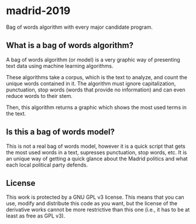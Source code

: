 # madrid-2019
Bag of words algorithm with every major candidate program.

<h2> What is a bag of words algorithm? </h2>
A bag of words algorithm (or model) is a very graphic way of presenting text data using machine learning algorithms. 

These algorithms take a corpus, which is the text to analyze, and count the unique words contained in it. The algorithm must ignore capitalization, punctuation, stop words (words that provide no information) and can even reduce words to their stem.

Then, this algorithm returns a graphic which shows the most used terms in the text.

<h2> Is this a bag of words model? </h2>
This is not a real bag of words model, however it is a quick script that gets the most used words in a text, supresses punctuation, stop words, etc. It is an unique way of getting a quick glance about the Madrid politics and what each local political party defends.

<h2> License </h2>
This work is protected by a GNU GPL v3 license. This means that you can use, modify and distribute this code as you want, but the license of the derivative works cannot be more restrictive than this one (i.e., it has to be at least as free as GPL v3).

